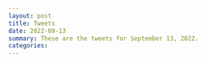 ```yaml
---
layout: post
title: Tweets
date: 2022-09-13
summary: These are the tweets for September 13, 2022.
categories:
---
```


